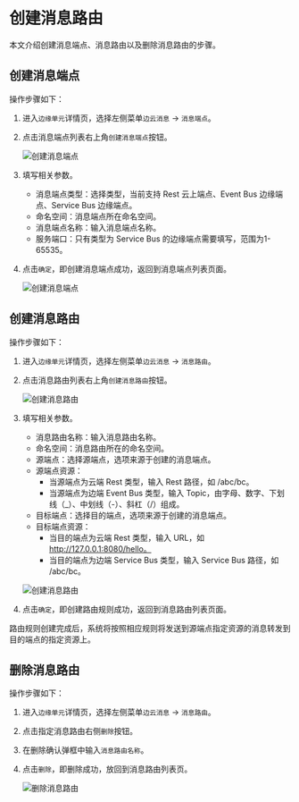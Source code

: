 # 创建消息路由

本文介绍创建消息端点、消息路由以及删除消息路由的步骤。

## 创建消息端点

操作步骤如下：

1. 进入`边缘单元`详情页，选择左侧菜单`边云消息` -> `消息端点`。

2. 点击消息端点列表右上角`创建消息端点`按钮。

    ![创建消息端点](https://docs.daocloud.io/daocloud-docs-images/docs/zh/docs/kant/images/create-route-01.png)

3. 填写相关参数。

    - 消息端点类型：选择类型，当前支持 Rest 云上端点、Event Bus 边缘端点、Service Bus 边缘端点。
    - 命名空间：消息端点所在命名空间。
    - 消息端点名称：输入消息端点名称。
    - 服务端口：只有类型为 Service Bus 的边缘端点需要填写，范围为1-65535。

4. 点击`确定`，即创建消息端点成功，返回到消息端点列表页面。

    ![创建消息端点](https://docs.daocloud.io/daocloud-docs-images/docs/zh/docs/kant/images/create-route-02.png)

## 创建消息路由

操作步骤如下：

1. 进入`边缘单元`详情页，选择左侧菜单`边云消息` -> `消息路由`。

2. 点击消息路由列表右上角`创建消息路由`按钮。

    ![创建消息路由](https://docs.daocloud.io/daocloud-docs-images/docs/zh/docs/kant/images/create-route-03.png)

3. 填写相关参数。

    - 消息路由名称：输入消息路由名称。
    - 命名空间：消息路由所在的命名空间。
    - 源端点：选择源端点，选项来源于创建的消息端点。
    - 源端点资源：
        - 当源端点为云端 Rest 类型，输入 Rest 路径，如 /abc/bc。
        - 当源端点为边端 Event Bus 类型，输入 Topic，由字母、数字、下划线（_）、中划线（-）、斜杠（/）组成。
    - 目标端点：选择目的端点，选项来源于创建的消息端点。
    - 目标端点资源：
        - 当目的端点为云端 Rest 类型，输入 URL，如 http://127.0.0.1:8080/hello。
        - 当目的端点为边端 Service Bus 类型，输入 Service Bus 路径，如 /abc/bc。

    ![创建消息路由](https://docs.daocloud.io/daocloud-docs-images/docs/zh/docs/kant/images/create-route-04.png)

4. 点击`确定`，即创建路由规则成功，返回到消息路由列表页面。

路由规则创建完成后，系统将按照相应规则将发送到源端点指定资源的消息转发到目的端点的指定资源上。

## 删除消息路由

操作步骤如下：

1. 进入`边缘单元`详情页，选择左侧菜单`边云消息` -> `消息路由`。

2. 点击指定消息路由右侧`删除`按钮。

3. 在删除确认弹框中输入`消息路由名称`。

4. 点击`删除`，即删除成功，放回到消息路由列表页。

    ![删除消息路由](https://docs.daocloud.io/daocloud-docs-images/docs/zh/docs/kant/images/create-route-05.png)
